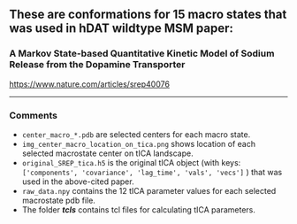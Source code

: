 ## These are conformations for 15 macro states that was used in hDAT wildtype MSM paper:

###     A Markov State-based Quantitative Kinetic Model of Sodium Release from the Dopamine Transporter

<a href="https://www.nature.com/articles/srep40076">https://www.nature.com/articles/srep40076</a>

------

### Comments
   * `center_macro_*.pdb` are selected centers for each macro state.
   * `img_center_macro_location_on_tica.png` shows location of each selected macrostate center on tICA landscape. 
   * `original_SREP_tica.h5` is the original tICA object (with keys: `['components', 'covariance', 'lag_time', 'vals', 'vecs']` ) that was used in the above-cited paper. 
   * `raw_data.npy` contains the 12 tICA parameter values for each selected macrostate pdb file. 
   * The folder ***tcls*** contains tcl files for calculating tICA parameters.
